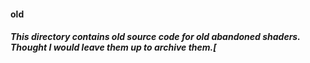 #### old
##### This directory contains old source code for old abandoned shaders. Thought I would leave them up to archive them.[

